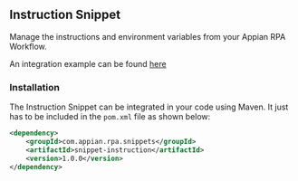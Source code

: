 ## Instruction Snippet

Manage the instructions and environment variables from your Appian RPA Workflow.

An integration example can be found [here](https://github.com/appianps/ps-plugin-appianrpa-Snippets/tree/master/snippets-examples/robot-snippet-instruction) 


### Installation

The Instruction Snippet can be integrated in your code using Maven. It just has to be included in the ```pom.xml``` file as shown below:
```xml
<dependency>
	<groupId>com.appian.rpa.snippets</groupId>
	<artifactId>snippet-instruction</artifactId>
	<version>1.0.0</version>
</dependency>
```
